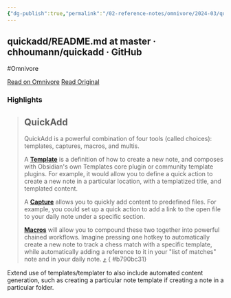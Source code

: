 ```yaml
---
{"dg-publish":true,"permalink":"/02-reference-notes/omnivore/2024-03/quickadd-readme-md-at-master-chhoumann-quickadd-git-hub/","title":"quickadd/README.md at master · chhoumann/quickadd · GitHub\n","metatags":{"description":"QuickAdd for Obsidian. Contribute to chhoumann/quickadd development by creating an account on GitHub.","og:image":"https://i.imgur.com/LmCg5HX.png"},"tags":["Obsidian-Plugins","MMW-Dev/Workflow"]}
---
```



## quickadd/README.md at master · chhoumann/quickadd · GitHub
#Omnivore

[Read on Omnivore](https://omnivore.app/me/https-github-com-chhoumann-quickadd-blob-master-readme-md-18e6c002d5d)
[Read Original](https://github.com/chhoumann/quickadd/blob/master/README.md)

### Highlights

> ## QuickAdd
> 
> [](#quickadd)
> 
> QuickAdd is a powerful combination of four tools (called choices): templates, captures, macros, and multis.
> 
> A [**Template**](https://quickadd.obsidian.guide/docs/Choices/TemplateChoice) is a definition of how to create a new note, and composes with Obsidian's own Templates core plugin or community template plugins. For example, it would allow you to define a quick action to create a new note in a particular location, with a templatized title, and templated content.
> 
> A [**Capture**](https://quickadd.obsidian.guide/docs/Choices/CaptureChoice) allows you to quickly add content to predefined files. For example, you could set up a quick action to add a link to the open file to your daily note under a specific section.
> 
> [**Macros**](https://quickadd.obsidian.guide/docs/Choices/MacroChoice) will allow you to compound these two together into powerful chained workflows. Imagine pressing one hotkey to automatically create a new note to track a chess match with a specific template, while automatically adding a reference to it in your "list of matches" note and in your daily note. [⤴️](https://omnivore.app/me/https-github-com-chhoumann-quickadd-blob-master-readme-md-18e6c002d5d#b790bc31-7078-4f32-b0dd-ea4e509839af) 
{ #b790bc31}


Extend use of templates/templater to also include automated content generation, such as creating a particular note template if creating a note in a particular folder.

